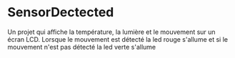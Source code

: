 # SensorDectected
Un projet qui affiche la température, la lumière et le mouvement sur un écran LCD. Lorsque le mouvement est détecté la led rouge s'allume et si le mouvement n'est pas détecté la led verte s'allume
